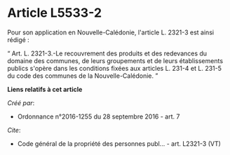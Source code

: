 # Article L5533-2

Pour son application en Nouvelle-Calédonie, l'article L. 2321-3 est ainsi rédigé : 

“ Art. L. 2321-3.-Le recouvrement des produits et des redevances du domaine des communes, de leurs groupements et de leurs
établissements publics s'opère dans les conditions fixées aux articles L. 231-4 et L. 231-5 du code des communes de la
Nouvelle-Calédonie. ”

**Liens relatifs à cet article**

_Créé par_:

  - Ordonnance n°2016-1255 du 28 septembre 2016 - art. 7

_Cite_:

  - Code général de la propriété des personnes publ... - art. L2321-3 (VT)
